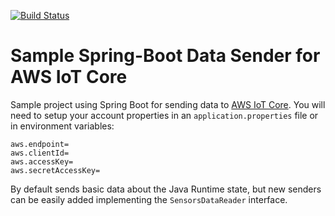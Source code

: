 [![Build Status](https://travis-ci.org/JavierMF/sensor-data-sender-aws.svg?branch=master)](https://travis-ci.org/JavierMF/sensor-data-sender-aws)


# Sample Spring-Boot Data Sender for AWS IoT Core

Sample project using Spring Boot for sending data to [AWS IoT Core](https://aws.amazon.com/iot-core/). You will need to setup your account properties in an `application.properties` file or in environment variables:

```
aws.endpoint=
aws.clientId=
aws.accessKey=
aws.secretAccessKey=
```
By default sends basic data about the Java Runtime state, but new senders can be easily added implementing the `SensorsDataReader`
interface.
